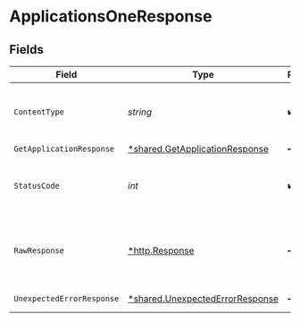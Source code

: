 # ApplicationsOneResponse


## Fields

| Field                                                                             | Type                                                                              | Required                                                                          | Description                                                                       |
| --------------------------------------------------------------------------------- | --------------------------------------------------------------------------------- | --------------------------------------------------------------------------------- | --------------------------------------------------------------------------------- |
| `ContentType`                                                                     | *string*                                                                          | :heavy_check_mark:                                                                | HTTP response content type for this operation                                     |
| `GetApplicationResponse`                                                          | [*shared.GetApplicationResponse](../../models/shared/getapplicationresponse.md)   | :heavy_minus_sign:                                                                | Applications                                                                      |
| `StatusCode`                                                                      | *int*                                                                             | :heavy_check_mark:                                                                | HTTP response status code for this operation                                      |
| `RawResponse`                                                                     | [*http.Response](https://pkg.go.dev/net/http#Response)                            | :heavy_minus_sign:                                                                | Raw HTTP response; suitable for custom response parsing                           |
| `UnexpectedErrorResponse`                                                         | [*shared.UnexpectedErrorResponse](../../models/shared/unexpectederrorresponse.md) | :heavy_minus_sign:                                                                | Unexpected error                                                                  |